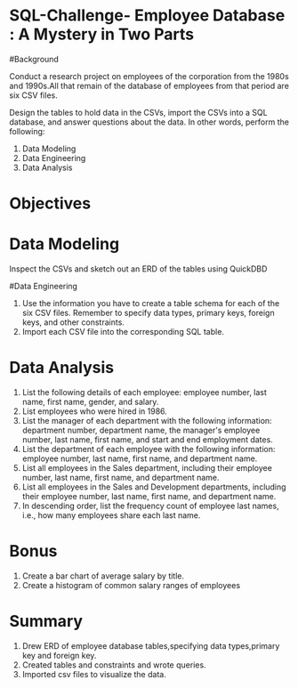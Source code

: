 # SQL-Challenge- Employee Database : A Mystery in Two Parts

#Background

Conduct a research project on employees of the corporation from the 1980s and 1990s.All that remain of the database of employees from that period are six CSV files.

Design the tables to hold data in the CSVs, import the CSVs into a SQL database, and answer questions about the data. In other words, perform the following:
1.  Data Modeling
2.  Data Engineering
3.  Data Analysis

# Objectives

# Data Modeling
Inspect the CSVs and sketch out an ERD of the tables using QuickDBD

#Data Engineering
1. Use the information you have to create a table schema for each of the six CSV files. Remember to specify data types, primary keys, foreign keys, and other constraints.
2. Import each CSV file into the corresponding SQL table.

# Data Analysis
1. List the following details of each employee: employee number, last name, first name, gender, and salary.
2. List employees who were hired in 1986.
3. List the manager of each department with the following information: department number, department name, the manager's employee number, last name, first name, and start and end employment dates.
4. List the department of each employee with the following information: employee number, last name, first name, and department name.
5. List all employees in the Sales department, including their employee number, last name, first name, and department name.
6. List all employees in the Sales and Development departments, including their employee number, last name, first name, and department name.
7. In descending order, list the frequency count of employee last names, i.e., how many employees share each last name.

# Bonus

1. Create a bar chart of average salary by title.
2. Create a histogram of common salary ranges of employees

# Summary
1. Drew ERD of employee database tables,specifying data types,primary key and foreign key.
2. Created tables and constraints and wrote queries.
3. Imported csv files to visualize the data.


 

